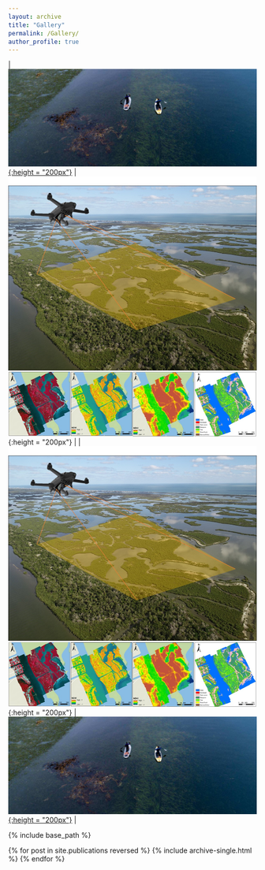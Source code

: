 ```yaml
---
layout: archive
title: "Gallery"
permalink: /Gallery/
author_profile: true
---
```

| [![image](/images/AK_eelgrass.jpg){:height = "200px"}](http://gis-yang.github.io) | ![image](/images/dronetraining.jpg){:height = "200px"} | 
| ![image](/images/dronetraining.jpg){:height = "200px"} |[![image](/images/AK_eelgrass.jpg){:height = "200px"}](http://gis-yang.github.io)  |

{% include base_path %}

{% for post in site.publications reversed %}
  {% include archive-single.html %}
{% endfor %}
